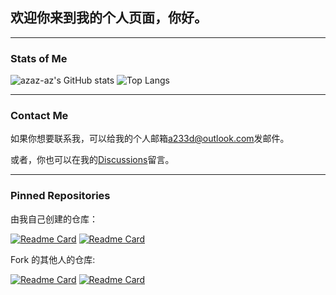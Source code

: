 ## 欢迎你来到我的个人页面，你好。

***

### Stats of Me

![azaz-az's GitHub stats](https://github-readme-stats.vercel.app/api?username=azaz-az&show_icons=true&theme=tokyonight&locale=cn)
![Top Langs](https://github-readme-stats.vercel.app/api/top-langs/?username=azaz-az&theme=tokyonight&locale=cn)


***

### Contact Me

如果你想要联系我，可以给我的个人邮箱[a233d@outlook.com](a233d@outlook.com)发邮件。

或者，你也可以在我的[Discussions](https://github.com/azaz-az/azaz-az/discussions)留言。

***

### Pinned Repositories

由我自己创建的仓库：

[![Readme Card](https://github-readme-stats.vercel.app/api/pin/?username=azaz-az&repo=holiday-predictor&theme=tokyonight)](https://github.com/azaz-az/holiday-predictor)
[![Readme Card](https://github-readme-stats.vercel.app/api/pin/?username=azaz-az&repo=Easy-access-for-the-lock-screen-page&theme=tokyonight)](https://github.com/azaz-az/Easy-access-for-the-lock-screen-page)

Fork 的其他人的仓库:

[![Readme Card](https://github-readme-stats.vercel.app/api/pin/?username=azaz-az&repo=Minecraft-Server-Ports-Scanner-GUI&theme=tokyonight)](https://github.com/azaz-az/Minecraft-Server-Ports-Scanner-GUI)
[![Readme Card](https://github-readme-stats.vercel.app/api/pin/?username=azaz-az&repo=Minecraft_New_Texture_In_Old_Version&theme=tokyonight)](https://github.com/azaz-az/Minecraft_New_Texture_In_Old_Version)
